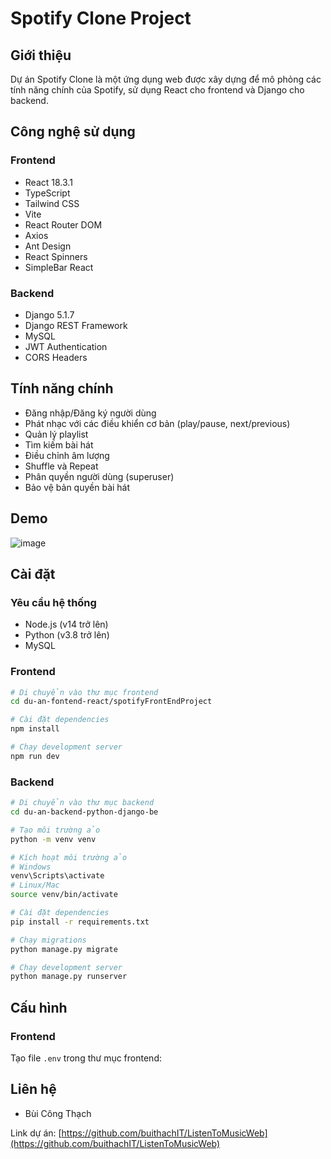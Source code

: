 # Spotify Clone Project

## Giới thiệu

Dự án Spotify Clone là một ứng dụng web được xây dựng để mô phỏng các tính năng chính của Spotify, sử dụng React cho frontend và Django cho backend.

## Công nghệ sử dụng

### Frontend

- React 18.3.1
- TypeScript
- Tailwind CSS
- Vite
- React Router DOM
- Axios
- Ant Design
- React Spinners
- SimpleBar React

### Backend

- Django 5.1.7
- Django REST Framework
- MySQL
- JWT Authentication
- CORS Headers

## Tính năng chính

- Đăng nhập/Đăng ký người dùng
- Phát nhạc với các điều khiển cơ bản (play/pause, next/previous)
- Quản lý playlist
- Tìm kiếm bài hát
- Điều chỉnh âm lượng
- Shuffle và Repeat
- Phân quyền người dùng (superuser)
- Bảo vệ bản quyền bài hát
## Demo
![image](https://github.com/user-attachments/assets/ae761bcc-da2e-4382-bc87-c1e66e369187)

## Cài đặt

### Yêu cầu hệ thống

- Node.js (v14 trở lên)
- Python (v3.8 trở lên)
- MySQL

### Frontend

```bash
# Di chuyển vào thư mục frontend
cd du-an-fontend-react/spotifyFrontEndProject

# Cài đặt dependencies
npm install

# Chạy development server
npm run dev
```

### Backend

```bash
# Di chuyển vào thư mục backend
cd du-an-backend-python-django-be

# Tạo môi trường ảo
python -m venv venv

# Kích hoạt môi trường ảo
# Windows
venv\Scripts\activate
# Linux/Mac
source venv/bin/activate

# Cài đặt dependencies
pip install -r requirements.txt

# Chạy migrations
python manage.py migrate

# Chạy development server
python manage.py runserver
```

## Cấu hình

### Frontend

Tạo file `.env` trong thư mục frontend:

## Liên hệ

- Bùi Công Thạch

Link dự án: [https://github.com/buithachIT/ListenToMusicWeb](https://github.com/buithachIT/ListenToMusicWeb)
